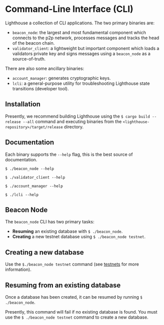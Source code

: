 # Command-Line Interface (CLI)

Lighthouse a collection of CLI applications. The two primary binaries are:

- `beacon_node`: the largest and most fundamental component which connects to
	the p2p network, processes messages and tracks the head of the beacon
	chain.
- `validator_client`: a lightweight but important component which loads a validators private
	key and signs messages using a `beacon_node` as a source-of-truth.

There are also some ancillary binaries:

- `account_manager`: generates cryptographic keys.
- `lcli`: a general-purpose utility for troubleshooting Lighthouse state
	transitions (developer tool).

## Installation

Presently, we recommend building Lighthouse using the `$ cargo build --release
--all` command and executing binaries from the
`<lighthouse-repository>/target/release` directory.

## Documentation

Each binary supports the `--help` flag, this is the best source of
documentation.


```
$ ./beacon_node --help
```

```
$ ./validator_client --help
```

```
$ ./account_manager --help
```

```
$ ./lcli --help
```

## Beacon Node

The `beacon_node` CLI has two primary tasks:

- **Resuming** an existing database with `$ ./beacon_node`.
- **Creating** a new testnet database using `$ ./beacon_node testnet`.

## Creating a new database

Use the `$./beacon_node testnet` command (see [testnets](testnets) for more
information).

## Resuming from an existing database

Once a database has been created, it can be resumed by running `$ ./beacon_node`.

Presently, this command will fail if no existing database is found. You must
use the `$ ./beacon_node testnet` command to create a new database.
